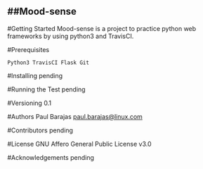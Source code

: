 ##Mood-sense
---------------------


#Getting Started
Mood-sense is a project to practice python web frameworks by using python3 and TravisCI.

#Prerequisites

`Python3
TravisCI
Flask
Git`


#Installing
pending

#Running the Test
pending

#Versioning
0.1

#Authors
Paul Barajas <paul.barajas@linux.com>

#Contributors
pending

#License
GNU Affero General Public License v3.0

#Acknowledgements
pending



